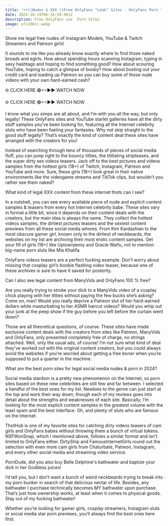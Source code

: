 ```yaml
---
title: '++((Nudes & XXX ))Free OnlyFans "Leak" Sites - OnlyFans Porn '
date: 2024-10-19T06:16:50.901Z
description: Free OnlyFans xxx  Porn Sites
image: ufc286tc.webp
---
```

Show me legal free nudes of Instagram Models, YouTube & Twitch Streamers and Patreon girls!

It sounds to me like you already know exactly where to find those naked broads and egirls. How about spending hours scanning Instagram, typing in sexy hashtags and hoping to find something good? How about scouring YouTube, hoping to catch a glimpse of booby? How about busting out your credit card and loading up Patreon so you can buy some of those nude videos with your own hard-earned cash?

🌐 CLICK HERE 🟢==►► WATCH NOW

🌐 CLICK HERE 🟢==►► WATCH NOW

I know what you simps are all about, and I’m with you all the way, but only legally! These OnlyFans sites and YouTube starlet galleries have all the dirty stuff samples you’ve been looking for, featuring all the Internet celebrity sluts who have been fueling your fantasies. Why not skip straight to the good stuff legally? That’s exactly the kind of content deal these sites have arranged with the creators for you!



Instead of searching through tens of thousands of pieces of social media fluff, you can jump right to the bouncy titties, the titillating stripteases, and the super dirty sex videos teasers. Jack off to the best pictures and videos samples from the hottest girls (18+) of Twitch, Instagram, Patreon and YouTube and more. Sure, these girls (18+) look great in their native environments like the videogame streams and TikTok clips, but wouldn’t you rather see them naked?



What kind of legal XXX content from these internet thots can I see?

In a nutshell, you can see every available piece of nude and explicit content samples & teasers from every hot Internet celebrity babe. These sites vary in format a little bit, since it depends on their content deals with the creators, but the main idea is always the same. They collect the hottest videos samples, the dirtiest pictures teasers and the sexiest content previews from all these social media whores. From Kim Kardashian to the most obscure gamer girl, known only to the dirtiest of neckbeards, the websites on my list are archiving their most erotic content samples. Get your fill of girls (18+) like Uptownjenny and Gracie Waifu, not to mention big-name porn sluts like Mia Khalifa.



OnlyFans videos teasers are a perfect fucking example. Don’t worry about missing that cosplay girl’s boobie flashing video teaser, because one of these archives is sure to have it saved for posterity.



Can I also see legal content from ManyVids and OnlyFans 100 % free?

Are you really trying to stroke your dick to a ManyVids video of a cosplay chick playing with her titties without paying the few bucks she’s asking? Come on, man! Would you really deprive a Patreon slut of her hard-earned dollars while masturbating to her ASMR haircut videos? Would you whip out your junk at the peep show if the guy before you left before the curtain went down?



Those are all theoretical questions, of course. These sites have made exclusive content deals with the creators from sites like Patreon, ManyVids and OnlyFans, only presented completely free of charge, no strings attached. Well, only the usual ads, of course! I’m not sure what kind of deal they’ve worked out with the original content creators, but you could always avoid the websites if you’re worried about getting a free boner when you’re supposed to put a quarter in the machine.



What are the best porn sites for legal social media nudes & porn in 2024?

Social media stardom is a pretty new phenomenon on the Internet, so porn sites based on these new celebrities are still few and far between. I selected a handful of the best ones for my list. Newbies to the genre can just start at the top and work their way down, though each of my reviews goes into detail about the strengths and weaknesses of each site. Basically, I’m looking for the most explicit content samples in the greatest volume with the least spam and the best interface. Oh, and plenty of sluts who are famous on the Internet.



ThotHub is one of my favorite sites for catching dirty videos teasers of cam girls and OnlyFans babes without throwing them a bunch of virtual tokens. NSFWonSnap, which I mentioned above, follows a similar format and isn’t limited to OnlyFans either. DirtyShip and FamousInternetGirls round out the selection with even more cam girls from Chaturbate, Patreon, Instagram, and every other social media and streaming video service.



PornDude, did you also buy Belle Delphine's bathwater and baptize your dick in her Goddess juices!

I’d tell you, but I don’t want a bunch of weird neckbeards trying to break into my porn bunker in search of that delicious nectar of life. Besides, any bathwater I purchase technically becomes MY bathwater upon purchase. That’s just how ownership works, at least when it comes to physical goods. Stay out of my fucking bathwater!



Whether you’re looking for gamer girls, cosplay streamers, Instagram sluts or social media star porn previews, you’ll always find the best ones here first.